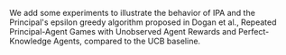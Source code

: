We add some experiments to illustrate the behavior of IPA and the Principal's epsilon greedy algorithm proposed in Dogan et al., Repeated Principal-Agent Games with Unobserved Agent Rewards and Perfect-Knowledge Agents, compared to the UCB baseline.
